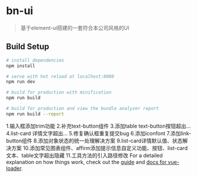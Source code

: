 # bn-ui

> 基于element-ui搭建的一套符合本公司风格的UI

## Build Setup

``` bash
# install dependencies
npm install

# serve with hot reload at localhost:8080
npm run dev

# build for production with minification
npm run build

# build for production and view the bundle analyzer report
npm run build --report
```

1.输入框添加trim功能
2.补充text-button组件
3.添加table text-button按钮超出...
4.list-card 详情文字超出...
5.修复确认框重复提交bug
6.添加iconfont
7.添加link-button组件
8.添加对象状态的统一处理解决方案
9.list-card详情默认值、状态解决方案
10.添加常见图表组件、affirm添加提示信息自定义功能、按钮、list-card文本、table文字超出隐藏
11.工具方法的引入路径修改
For a detailed explanation on how things work, check out the [guide](http://vuejs-templates.github.io/webpack/) and [docs for vue-loader](http://vuejs.github.io/vue-loader).
